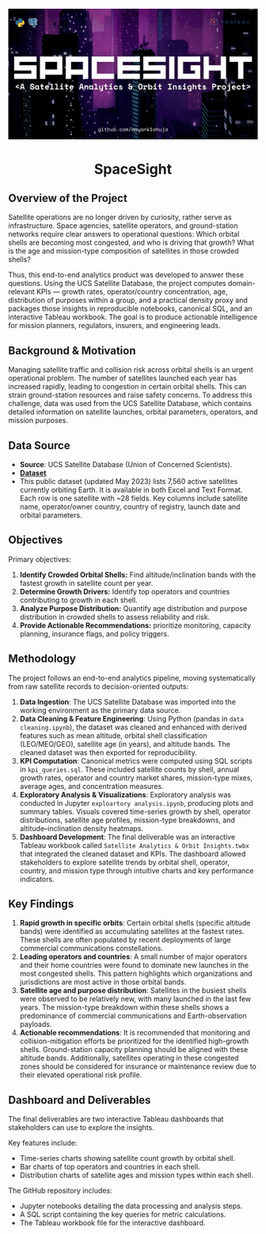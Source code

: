 ![](https://github.com/mayank1ahuja/SpaceSight/blob/0699bc36a5a56e3a9d8bc85222a7d98880b518c2/images/header.png)
<h1 align = "center"> SpaceSight </h1>

## **Overview of the Project**

Satellite operations are no longer driven by curiosity, rather serve as infrastructure. Space agencies, satellite operators, and ground-station networks require clear answers to operational questions: Which orbital shells are becoming most congested, and who is driving that growth? What is the age and mission-type composition of satellites in those crowded shells?

Thus, this end-to-end analytics product was developed to answer these questions. Using the UCS Satellite Database, the project computes domain-relevant KPIs — growth rates, operator/country concentration, age, distribution of purposes within a group, and a practical density proxy and packages those insights in reproducible notebooks, canonical SQL, and an interactive Tableau workbook. The goal is to produce actionable intelligence for mission planners, regulators, insurers, and engineering leads.

## Background & Motivation
Managing satellite traffic and collision risk across orbital shells is an urgent operational problem. The number of satellites launched each year has increased rapidly, leading to congestion in certain orbital shells. This can strain ground-station resources and raise safety concerns. To address this challenge, data was used from the UCS Satellite Database, which contains detailed information on satellite launches, orbital parameters, operators, and mission purposes.

## Data Source
* **Source**: UCS Satellite Database (Union of Concerned Scientists).
* [**Dataset**](https://www.ucs.org/resources/satellite-database#:~:text=In,purpose%2C%20and%20other%20operational%20details)
* This public dataset (updated May 2023) lists 7,560 active satellites currently orbiting Earth. It is available in both Excel and Text Format. Each row is one satellite with ~28 fields. Key columns include satellite name, operator/owner country, country of registry, launch date and orbital parameters.

## Objectives
Primary objectives:
1. **Identify Crowded Orbital Shells:** Find altitude/inclination bands with the fastest growth in satellite count per year.
2. **Determine Growth Drivers:** Identify top operators and countries contributing to growth in each shell.
3. **Analyze Purpose Distribution:** Quantify age distribution and purpose distribution in crowded shells to assess reliability and risk.
4. **Provide Actionable Recommendations:** prioritize monitoring, capacity planning, insurance flags, and policy triggers.

## Methodology
The project follows an end-to-end analytics pipeline, moving systematically from raw satellite records to decision-oriented outputs:
1. **Data Ingestion**: The UCS Satellite Database was imported into the working environment as the primary data source.
2. **Data Cleaning & Feature Engineering**: Using Python (pandas in ```data cleaning.ipynb```), the dataset was cleaned and enhanced with derived features such as mean altitude, orbital shell classification (LEO/MEO/GEO), satellite age (in years), and altitude bands. The cleaned dataset was then exported for reproducibility.
3. **KPI Computation**: Canonical metrics were computed using SQL scripts in ```kpi_queries.sql```. These included satellite counts by shell, annual growth rates, operator and country market shares, mission-type mixes, average ages, and concentration measures.
4. **Exploratory Analysis & Visualizations**: Exploratory analysis was conducted in Jupyter ```exploartory analysis.ipynb```, producing plots and summary tables. Visuals covered time-series growth by shell, operator distributions, satellite age profiles, mission-type breakdowns, and altitude–inclination density heatmaps.
5. **Dashboard Development**: The final deliverable was an interactive Tableau workbook called ```Satellite Analytics & Orbit Insights.twbx``` that integrated the cleaned dataset and KPIs. The dashboard allowed stakeholders to explore satellite trends by orbital shell, operator, country, and mission type through intuitive charts and key performance indicators.

## Key Findings
1. **Rapid growth in specific orbits**:  Certain orbital shells (specific altitude bands) were identified as accumulating satellites at the fastest rates. These shells are often populated by recent deployments of large commercial communications constellations.
2. **Leading operators and countries**: A small number of major operators and their home countries were found to dominate new launches in the most congested shells. This pattern highlights which organizations and jurisdictions are most active in those orbital bands.
3. **Satellite age and purpose distribution**: Satellites in the busiest shells were observed to be relatively new, with many launched in the last few years. The mission-type breakdown within these shells shows a predominance of commercial communications and Earth-observation payloads.
4. **Actionable recommendations**: It is recommended that monitoring and collision-mitigation efforts be prioritized for the identified high-growth shells. Ground-station capacity planning should be aligned with these altitude bands. Additionally, satellites operating in these congested zones should be considered for insurance or maintenance review due to their elevated operational risk profile.

## Dashboard and Deliverables
The final deliverables are two interactive Tableau dashboards that stakeholders can use to explore the insights. 

Key features include:
* Time-series charts showing satellite count growth by orbital shell.
* Bar charts of top operators and countries in each shell.
* Distribution charts of satellite ages and mission types within each shell.

The GitHub repository includes:
* Jupyter notebooks detailing the data processing and analysis steps.
* A SQL script containing the key queries for metric calculations.
* The Tableau workbook file for the interactive dashboard.
